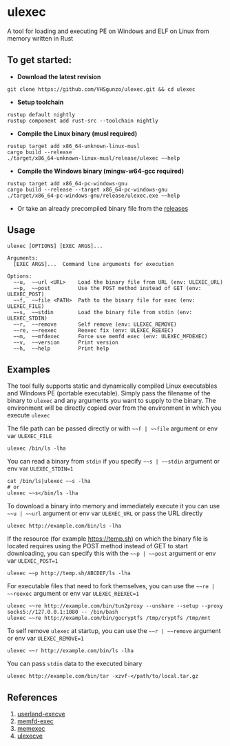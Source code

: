 # ulexec
A tool for loading and executing PE on Windows and ELF on Linux from memory written in Rust

## To get started:
* **Download the latest revision**
```
git clone https://github.com/VHSgunzo/ulexec.git && cd ulexec
```
* **Setup toolchain**
```
rustup default nightly
rustup component add rust-src --toolchain nightly
```
* **Compile the Linux binary (musl required)**
```
rustup target add x86_64-unknown-linux-musl
cargo build --release
./target/x86_64-unknown-linux-musl/release/ulexec ~~help
```
* **Compile the Windows binary (mingw-w64-gcc required)**
```
rustup target add x86_64-pc-windows-gnu
cargo build --release --target x86_64-pc-windows-gnu
./target/x86_64-pc-windows-gnu/release/ulexec.exe ~~help
```
* Or take an already precompiled binary file from the [releases](https://github.com/VHSgunzo/ulexec/releases)

## Usage
```
ulexec [OPTIONS] [EXEC ARGS]...

Arguments:
  [EXEC ARGS]...  Command line arguments for execution

Options:
  ~~u,  ~~url <URL>    Load the binary file from URL (env: ULEXEC_URL)
  ~~p,  ~~post         Use the POST method instead of GET (env: ULEXEC_POST)
  ~~f,  ~~file <PATH>  Path to the binary file for exec (env: ULEXEC_FILE)
  ~~s,  ~~stdin        Load the binary file from stdin (env: ULEXEC_STDIN)
  ~~r,  ~~remove       Self remove (env: ULEXEC_REMOVE)
  ~~re, ~~reexec       Reexec fix (env: ULEXEC_REEXEC)
  ~~m,  ~~mfdexec      Force use memfd exec (env: ULEXEC_MFDEXEC)
  ~~v,  ~~version      Print version
  ~~h,  ~~help         Print help
```

## Examples
The tool fully supports static and dynamically compiled Linux executables and Windows PE (portable executable). Simply pass the filename of the binary to `ulexec` and any arguments you want to supply to the binary. The environment will be directly copied over from the environment in which you execute `ulexec`

The file path can be passed directly or with `~~f | ~~file` argument or env var `ULEXEC_FILE`

```
ulexec /bin/ls -lha
```

You can read a binary from `stdin` if you specify `~~s | ~~stdin` argument or env var `ULEXEC_STDIN=1`

```
cat /bin/ls|ulexec ~~s -lha
# or
ulexec ~~s</bin/ls -lha
```

To download a binary into memory and immediately execute it you can use `~~u | ~~url` argument or env var `ULEXEC_URL` or pass the URL directly

```
ulexec http://example.com/bin/ls -lha
```

If the resource (for example https://temp.sh) on which the binary file is located requires using the POST method instead of GET to start downloading, you can specify this with the `~~p | ~~post` argument or env var `ULEXEC_POST=1`

```
ulexec ~~p http://temp.sh/ABCDEF/ls -lha
```

For executable files that need to fork themselves, you can use the `~~re | ~~reexec` argument or env var `ULEXEC_REEXEC=1`

```
ulexec ~~re http://example.com/bin/tun2proxy --unshare --setup --proxy socks5://127.0.0.1:1080 -- /bin/bash
ulexec ~~re http://example.com/bin/gocryptfs /tmp/cryptfs /tmp/mnt
```

To self remove `ulexec` at startup, you can use the `~~r | ~~remove` argument or env var `ULEXEC_REMOVE=1`

```
ulexec ~~r http://example.com/bin/ls -lha
```

You can pass `stdin` data to the executed binary

```
ulexec http://example.com/bin/tar -xzvf-</path/to/local.tar.gz
```

## References
1. [userland-execve](https://crates.io/crates/userland-execve)
2. [memfd-exec](https://github.com/novafacing/memfd-exec)
2. [memexec](https://lib.rs/crates/memexec)
3. [ulexecve](https://github.com/anvilsecure/ulexecve)

